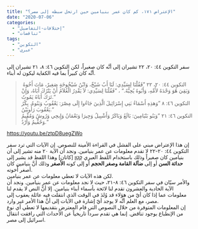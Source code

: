 ```yaml
---
title: "الإعتراض ١٧١، كم كان عمر بنيامين حين ارتحل سبطه إلى مصر؟"
date: "2020-07-06"
categories: 
  - "إختلافات-التفاصيل"
  - "تناقضات"
tags: 
  - "التكوين"
  - "عبري"
---
```


سفر التكوين ٤٤: ٢٠، ٢٢ تشيران إلى أنَّه كان صغيراً، لكن التكوين ٤٦: ٨، ٢١ تشيران إلى أنَّه كان كبيراً بما فيه الكفاية ليكون له أبناء.

>  التكوين ٤٤: ٢٠، ٢٢ ”فَقُلْنَا لِسَيِّدِي: لَنَا أَبٌ شَيْخٌ، وَابْنُ شَيْخُوخَةٍ صَغِيرٌ، مَاتَ أَخُوهُ وَبَقِيَ هُوَ وَحْدَهُ لأُمِّهِ، وَأَبُوهُ يُحِبُّهُ.“ ، ”فَقُلْنَا لِسَيِّدِي: لاَ يَقْدِرُ الْغُلاَمُ أَنْ يَتْرُكَ أَبَاهُ، وَإِنْ تَرَكَ أَبَاهُ يَمُوتُ.“  
> التكوين ٤٦: ٨ ”وَهذِهِ أَسْمَاءُ بَنِي إِسْرَائِيلَ الَّذِينَ جَاءُوا إِلَى مِصْرَ: يَعْقُوبُ وَبَنُوهُ. بِكْرُ يَعْقُوبَ رَأُوبَيْنُ.“  
> التكوين ٤٦: ٢١ ”وَبَنُو بَنْيَامِينَ: بَالَعُ وَبَاكَرُ وَأَشْبِيلُ وَجِيرَا وَنَعْمَانُ وَإِيحِي وَرُوشُ وَمُفِّيمُ وَحُفِّيمُ وَأَرْدُ.“

https://youtu.be/ztpD8uegZWo

إن هذا الإعتراض مبني على الفشل في القراءة الأمينة للنصوص. إن الآيات التي ترد سفر التكوين ٤٤: ٢٠-٢٢ لا تقدم معلومات عن عمر بنيامين. ونجد أن الآية ٢٠ منه تشير إلى أن بنيامين كان صغيراً وذلك باستخدام اللفظ العبري [קָטָן](https://www.blueletterbible.org/lang/lexicon/lexicon.cfm?Strongs=H6996&t=KJV) \[كاتان\] وهذا اللفظ قد يشير إلى **حداثة السن** أو إلى **ضآلة القامة وصغر الحجم** أو إلى كونه **الأصغر** وذلك أنَّ بنيامين كان أصغر أُخوته.  
لكن هذه الآيات لا تعطي معلومات عن عمر بنيامين.  
والأمر سيّان في سفر التكوين ٤٦: ٨-٢١، حيث لا نجد معلومات عن عمر بنيامين. ونجد أن الآية الحادية والعشرون تقدم لنا لائحة بأسماء أبناء بنيامين. إلا أنَّ النص لا يقدم لنا معلومات عما إذا كان أيّ من هؤلاء قد وُلدَ في الوقت الذي انتقلت فيه عائلة يعقوب إلى مصر، مع العلم أنَّه لا يوجد أيّ إشارة في الآيات إلى أنَّ هذا الأمر غير وارد.  
إن المعلومات المتوفرة من خلال النصوص التي قام المعترض بتقديمها لا تعطي أي نوع من الإنطباع بوجود تناقض. إنما هي تقدم سرداً تاريخياً عن الأحداث التي رافقت انتقال اسرائيل إلى مصر.
